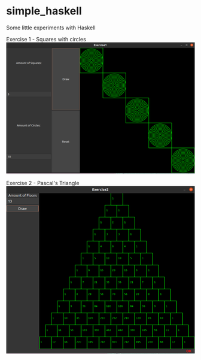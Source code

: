 # simple_haskell
Some little experiments with Haskell

Exercise 1 - Squares with circles
![alt text](https://github.com/prokartem/simple_haskell/blob/master/Ex1/haskell_exercise_1.png)

Exercise 2 - Pascal's Triangle
![alt text](https://github.com/prokartem/simple_haskell/blob/master/Ex2/haskell_exercise_2.png)
